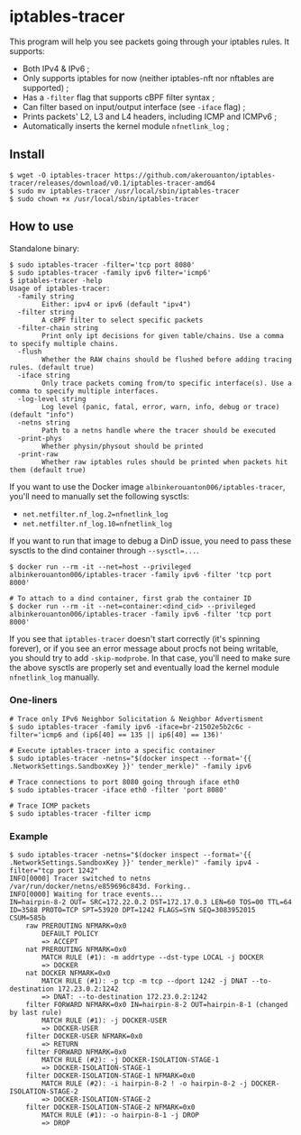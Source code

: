 # iptables-tracer

This program will help you see packets going through your iptables rules. It supports:

* Both IPv4 & IPv6 ;
* Only supports iptables for now (neither iptables-nft nor nftables are supported) ;
* Has a `-filter` flag that supports cBPF filter syntax ;
* Can filter based on input/output interface (see `-iface` flag) ;
* Prints packets' L2, L3 and L4 headers, including ICMP and ICMPv6 ;
* Automatically inserts the kernel module `nfnetlink_log` ;

## Install

```shell
$ wget -O iptables-tracer https://github.com/akerouanton/iptables-tracer/releases/download/v0.1/iptables-tracer-amd64
$ sudo mv iptables-tracer /usr/local/sbin/iptables-tracer
$ sudo chown +x /usr/local/sbin/iptables-tracer
```

## How to use

Standalone binary:

```console
$ sudo iptables-tracer -filter='tcp port 8080'
$ sudo iptables-tracer -family ipv6 filter='icmp6'
$ iptables-tracer -help
Usage of iptables-tracer:
  -family string
    	Either: ipv4 or ipv6 (default "ipv4")
  -filter string
    	A cBPF filter to select specific packets
  -filter-chain string
    	Print only ipt decisions for given table/chains. Use a comma to specify multiple chains.
  -flush
    	Whether the RAW chains should be flushed before adding tracing rules. (default true)
  -iface string
    	Only trace packets coming from/to specific interface(s). Use a comma to specify multiple interfaces.
  -log-level string
    	Log level (panic, fatal, error, warn, info, debug or trace) (default "info")
  -netns string
    	Path to a netns handle where the tracer should be executed
  -print-phys
    	Whether physin/physout should be printed
  -print-raw
    	Whether raw iptables rules should be printed when packets hit them (default true)
```

If you want to use the Docker image `albinkerouanton006/iptables-tracer`, you'll need to manually set the following sysctls:

- `net.netfilter.nf_log.2=nfnetlink_log`
- `net.netfilter.nf_log.10=nfnetlink_log`

If you want to run that image to debug a DinD issue, you need to pass these sysctls to the dind container through `--sysctl=...`.

```console
$ docker run --rm -it --net=host --privileged albinkerouanton006/iptables-tracer -family ipv6 -filter 'tcp port 8000'

# To attach to a dind container, first grab the container ID
$ docker run --rm -it --net=container:<dind_cid> --privileged albinkerouanton006/iptables-tracer -family ipv6 -filter 'tcp port 8000'
```

If you see that `iptables-tracer` doesn't start correctly (it's spinning forever), or if you see an error message about procfs not being writable, you should try to add `-skip-modprobe`. In that case, you'll need to make sure the above sysctls are properly set and eventually load the kernel module `nfnetlink_log` manually.

### One-liners

```console
# Trace only IPv6 Neighbor Solicitation & Neighbor Advertisment 
$ sudo iptables-tracer -family ipv6 -iface=br-21502e5b2c6c -filter='icmp6 and (ip6[40] == 135 || ip6[40] == 136)'

# Execute iptables-tracer into a specific container
$ sudo iptables-tracer -netns="$(docker inspect --format='{{ .NetworkSettings.SandboxKey }}' tender_merkle)" -family ipv6

# Trace connections to port 8080 going through iface eth0
$ sudo iptables-tracer -iface eth0 -filter 'port 8080'

# Trace ICMP packets
$ sudo iptables-tracer -filter icmp
```

### Example

```console
$ sudo iptables-tracer -netns="$(docker inspect --format='{{ .NetworkSettings.SandboxKey }}' tender_merkle)" -family ipv4 -filter="tcp port 1242"
INFO[0000] Tracer switched to netns /var/run/docker/netns/e859696c843d. Forking.. 
INFO[0000] Waiting for trace events...                  
IN=hairpin-8-2 OUT= SRC=172.22.0.2 DST=172.17.0.3 LEN=60 TOS=00 TTL=64 ID=3588 PROTO=TCP SPT=53920 DPT=1242 FLAGS=SYN SEQ=3083952015 CSUM=585b 
	raw PREROUTING NFMARK=0x0 
		DEFAULT POLICY
		=> ACCEPT
	nat PREROUTING NFMARK=0x0 
		MATCH RULE (#1): -m addrtype --dst-type LOCAL -j DOCKER
		=> DOCKER
	nat DOCKER NFMARK=0x0 
		MATCH RULE (#1): -p tcp -m tcp --dport 1242 -j DNAT --to-destination 172.23.0.2:1242
		=> DNAT: --to-destination 172.23.0.2:1242
	filter FORWARD NFMARK=0x0 IN=hairpin-8-2 OUT=hairpin-8-1 (changed by last rule)
		MATCH RULE (#1): -j DOCKER-USER
		=> DOCKER-USER
	filter DOCKER-USER NFMARK=0x0 
		=> RETURN
	filter FORWARD NFMARK=0x0 
		MATCH RULE (#2): -j DOCKER-ISOLATION-STAGE-1
		=> DOCKER-ISOLATION-STAGE-1
	filter DOCKER-ISOLATION-STAGE-1 NFMARK=0x0 
		MATCH RULE (#2): -i hairpin-8-2 ! -o hairpin-8-2 -j DOCKER-ISOLATION-STAGE-2
		=> DOCKER-ISOLATION-STAGE-2
	filter DOCKER-ISOLATION-STAGE-2 NFMARK=0x0 
		MATCH RULE (#1): -o hairpin-8-1 -j DROP
		=> DROP
```